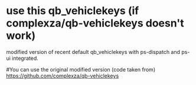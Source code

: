 # use this qb_vehiclekeys (if complexza/qb-vehiclekeys doesn't work)
modified version of recent default qb_vehiclekeys with ps-dispatch and ps-ui integrated.

#You can use the original modified version (code taken from)
https://github.com/complexza/qb-vehiclekeys
